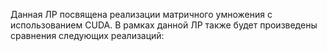 Данная ЛР посвящена реализации матричного умножения с использованием CUDA. В рамках данной ЛР также будет произведены сравнения следующих реализаций:


